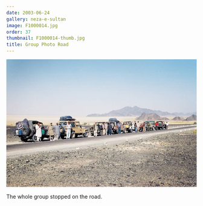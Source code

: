 ```yaml
---
date: 2003-06-24
gallery: neza-e-sultan
image: F1000014.jpg
order: 37
thumbnail: F1000014-thumb.jpg
title: Group Photo Road
---
```


![Group Photo Road](./F1000014.jpg)

The whole group stopped on the road.